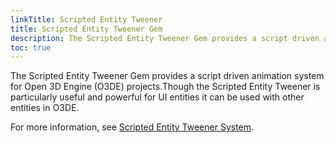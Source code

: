 ```yaml
---
linkTitle: Scripted Entity Tweener
title: Scripted Entity Tweener Gem
description: The Scripted Entity Tweener Gem provides a script driven animation system for Open 3D Engine (O3DE) projects.
toc: true
---
```


The Scripted Entity Tweener Gem provides a script driven animation system for Open 3D Engine (O3DE) projects.Though the Scripted Entity Tweener is particularly useful and powerful for UI entities it can be used with other entities in O3DE.

For more information, see [Scripted Entity Tweener System](/docs/user-guide/interactivity/user-interface/animating/tweener-system/).